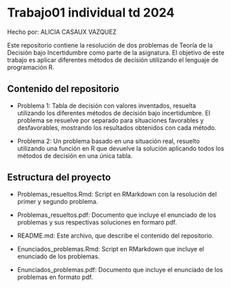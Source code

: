 # Trabajo01 individual td 2024

Hecho por: ALICIA CASAUX VAZQUEZ

Este repositorio contiene la resolución de dos problemas de Teoría de la Decisión bajo Incertidumbre como parte de la asignatura. El objetivo de este trabajo es aplicar diferentes métodos de decisión utilizando el lenguaje de programación R.

## Contenido del repositorio

  -  Problema 1: Tabla de decisión con valores inventados, resuelta utilizando los diferentes métodos de decisión bajo incertidumbre. El problema se resuelve por separado para situaciones favorables y desfavorables, mostrando los resultados obtenidos con cada método.

  -  Problema 2: Un problema basado en una situación real, resuelto utilizando una función en R que devuelve la solución aplicando todos los métodos de decisión en una única tabla.

## Estructura del proyecto

  -  Problemas_resueltos.Rmd: Script en RMarkdown con la resolución del primer y segundo problema. 

  -  Problemas_resueltos.pdf: Documento que incluye el enunciado de los problemas y sus respectivas soluciones en formaro pdf.

  -  README.md: Este archivo, que describe el contenido del repositorio.

  -  Enunciados_problemas.Rmd: Script en RMarkdown que incluye el enunciado de los problemas.

  -  Enunciados_problemas.pdf: Documento que incluye el enunciado de los problemas en formato pdf.
